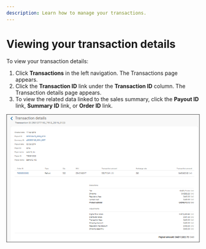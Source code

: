 ```yaml
---
description: Learn how to manage your transactions.
---
```


# Viewing your transaction details

To view your transaction details:

1. Click **Transactions** in the left navigation. The Transactions page appears.
2. Click the **Transaction ID** link under the **Transaction ID** column. The Transaction details page appears.
3. To view the related data linked to the sales summary, click the **Payout ID** link, **Summary ID** link, or **Order ID** link.

<div align="left">

<img src="../../../../.gitbook/assets/transactiondetails (3) (2) (1).png" alt="">

</div>

